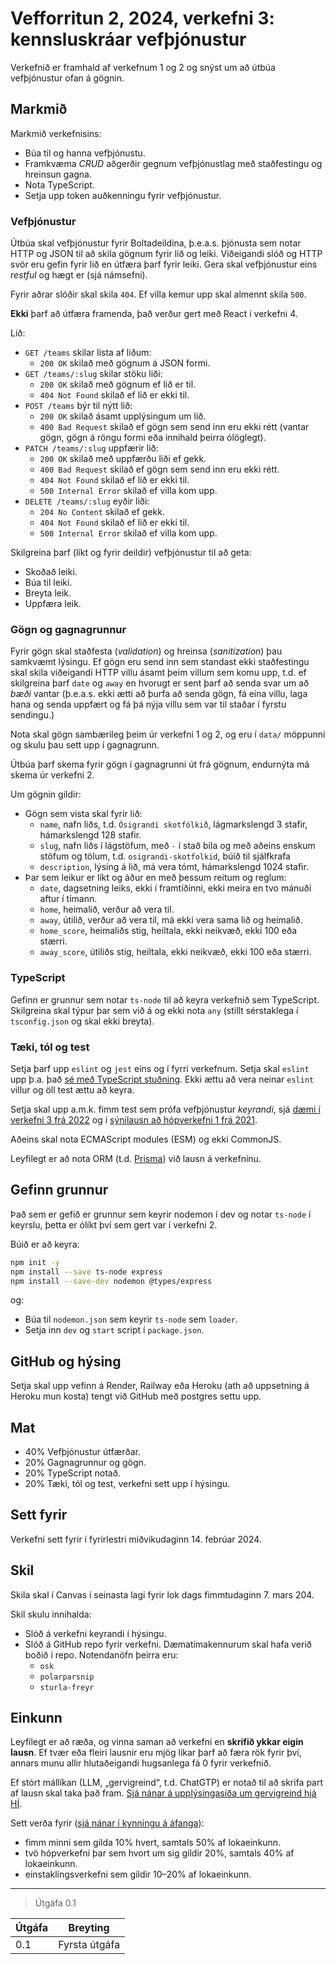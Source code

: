 # Vefforritun 2, 2024, verkefni 3: kennsluskráar vefþjónustur

Verkefnið er framhald af verkefnum 1 og 2 og snýst um að útbúa vefþjónustur ofan á gögnin.

## Markmið

Markmið verkefnisins:

- Búa til og hanna vefþjónustu.
- Framkvæma _CRUD_ aðgerðir gegnum vefþjónustlag með staðfestingu og hreinsun gagna.
- Nota TypeScript.
- Setja upp token auðkenningu fyrir vefþjónustur.

### Vefþjónustur

Útbúa skal vefþjónustur fyrir Boltadeildina, þ.e.a.s. þjónusta sem notar HTTP og JSON til að skila gögnum fyrir lið og leiki. Viðeigandi slóð og HTTP svör eru gefin fyrir lið en útfæra þarf fyrir leiki. Gera skal vefþjónustur eins _restful_ og hægt er (sjá námsefni).

Fyrir aðrar slóðir skal skila `404`. Ef villa kemur upp skal almennt skila `500`.

**Ekki** þarf að útfæra framenda, það verður gert með React í verkefni 4.

Lið:

- `GET /teams` skilar lista af liðum:
  - `200 OK` skilað með gögnum á JSON formi.
- `GET /teams/:slug` skilar stöku liði:
  - `200 OK` skilað með gögnum ef lið er til.
  - `404 Not Found` skilað ef lið er ekki til.
- `POST /teams` býr til nýtt lið:
  - `200 OK` skilað ásamt upplýsingum um lið.
  - `400 Bad Request` skilað ef gögn sem send inn eru ekki rétt (vantar gögn, gögn á röngu formi eða innihald þeirra ólöglegt).
- `PATCH /teams/:slug` uppfærir lið:
  - `200 OK` skilað með uppfærðu liði ef gekk.
  - `400 Bad Request` skilað ef gögn sem send inn eru ekki rétt.
  - `404 Not Found` skilað ef lið er ekki til.
  - `500 Internal Error` skilað ef villa kom upp.
- `DELETE /teams/:slug` eyðir liði:
  - `204 No Content` skilað ef gekk.
  - `404 Not Found` skilað ef lið er ekki til.
  - `500 Internal Error` skilað ef villa kom upp.

Skilgreina þarf (líkt og fyrir deildir) vefþjónustur til að geta:

- Skoðað leiki.
- Búa til leiki.
- Breyta leik.
- Uppfæra leik.

### Gögn og gagnagrunnur

Fyrir gögn skal staðfesta (_validation_) og hreinsa (_sanitization_) þau samkvæmt lýsingu. Ef gögn eru send inn sem standast ekki staðfestingu skal skila viðeigandi HTTP villu ásamt þeim villum sem komu upp, t.d. ef skilgreina þarf `date` og `away` en hvorugt er sent þarf að senda svar um að _bæði_ vantar (þ.e.a.s. ekki ætti að þurfa að senda gögn, fá eina villu, laga hana og senda uppfært og fá þá nýja villu sem var til staðar í fyrstu sendingu.)

Nota skal gögn sambærileg þeim úr verkefni 1 og 2, og eru í `data/` möppunni og skulu þau sett upp í gagnagrunn.

Útbúa þarf skema fyrir gögn í gagnagrunni út frá gögnum, endurnýta má skema úr verkefni 2.

Um gögnin gildir:

- Gögn sem vista skal fyrir lið:
  - `name`, nafn liðs, t.d. `Ósigrandi skotfólkið`, lágmarkslengd 3 stafir, hámarkslengd 128 stafir.
  - `slug`, nafn liðs í lágstöfum, með `-` í stað bila og með aðeins enskum stöfum og tölum, t.d. `osigrandi-skotfolkid`, búið til sjálfkrafa
  - `description`, lýsing á lið, má vera tómt, hámarkslengd 1024 stafir.
- Þar sem leikur er líkt og áður en með þessum reitum og reglum:
  - `date`, dagsetning leiks, ekki í framtíðinni, ekki meira en tvo mánuði aftur í tímann.
  - `home`, heimalið, verður að vera til.
  - `away`, útilið, verður að vera til, má ekki vera sama lið og heimalið.
  - `home_score`, heimaliðs stig, heiltala, ekki neikvæð, ekki 100 eða stærri.
  - `away_score`, útiliðs stig, heiltala, ekki neikvæð, ekki 100 eða stærri.

### TypeScript

Gefinn er grunnur sem notar `ts-node` til að keyra verkefnið sem TypeScript. Skilgreina skal týpur þar sem við á og ekki nota `any` (stillt sérstaklega í `tsconfig.json` og skal ekki breyta).

### Tæki, tól og test

Setja þarf upp `eslint` og `jest` eins og í fyrri verkefnum. Setja skal `eslint` upp þ.a. það [sé með TypeScript stuðning](https://typescript-eslint.io/getting-started). Ekki ættu að vera neinar `eslint` villur og öll test ættu að keyra.

Setja skal upp a.m.k. fimm test sem prófa vefþjónustur _keyrandi_, sjá [dæmi í verkefni 3 frá 2022](https://github.com/vefforritun/vef2-2022-v3-synilausn/tree/main/src/test/integration) og í [sýnilausn að hópverkefni 1 frá 2021](https://github.com/vefforritun/vef2-2021-h1-synilausn/tree/main/src/tests).

Aðeins skal nota ECMAScript modules (ESM) og ekki CommonJS.

Leyfilegt er að nota ORM (t.d. [Prisma](https://www.prisma.io/)) við lausn á verkefninu.

## Gefinn grunnur

Það sem er gefið er grunnur sem keyrir nodemon í dev og notar `ts-node` í keyrslu, þetta er ólíkt því sem gert var í verkefni 2.

Búið er að keyra:

```bash
npm init -y
npm install --save ts-node express
npm install --save-dev nodemon @types/express
```

og:

- Búa til `nodemon.json` sem keyrir `ts-node` sem `loader`.
- Setja inn `dev` og `start` script í `package.json`.

## GitHub og hýsing

Setja skal upp vefinn á Render, Railway eða Heroku (ath að uppsetning á Heroku mun kosta) tengt við GitHub með postgres settu upp.

## Mat

- 40% Vefþjónustur útfærðar.
- 20% Gagnagrunnur og gögn.
- 20% TypeScript notað.
- 20% Tæki, tól og test, verkefni sett upp í hýsingu.

## Sett fyrir

Verkefni sett fyrir í fyrirlestri miðvikudaginn 14. febrúar 2024.

## Skil

Skila skal í Canvas í seinasta lagi fyrir lok dags fimmtudaginn 7. mars 204.

Skil skulu innihalda:

- Slóð á verkefni keyrandi í hýsingu.
- Slóð á GitHub repo fyrir verkefni. Dæmatímakennurum skal hafa verið boðið í repo. Notendanöfn þeirra eru:
  - `osk`
  - `polarparsnip`
  - `sturla-freyr`

## Einkunn

Leyfilegt er að ræða, og vinna saman að verkefni en **skrifið ykkar eigin lausn**. Ef tvær eða fleiri lausnir eru mjög líkar þarf að færa rök fyrir því, annars munu allir hlutaðeigandi hugsanlega fá 0 fyrir verkefnið.

Ef stórt mállíkan (LLM, „gervigreind“, t.d. ChatGTP) er notað til að skrifa part af lausn skal taka það fram. [Sjá nánar á upplýsingasíða um gervigreind hjá HÍ](https://gervigreind.hi.is/).

Sett verða fyrir ([sjá nánar í kynningu á áfanga](https://github.com/vefforritun/vef2-2024/blob/main/namsefni/01.kynning/1.kynning.md)):

- fimm minni sem gilda 10% hvert, samtals 50% af lokaeinkunn.
- tvö hópverkefni þar sem hvort um sig gildir 20%, samtals 40% af lokaeinkunn.
- einstaklingsverkefni sem gildir 10–20% af lokaeinkunn.

---

> Útgáfa 0.1

| Útgáfa | Breyting      |
| ------ | ------------- |
| 0.1    | Fyrsta útgáfa |
